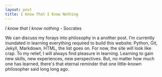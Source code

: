 ```yaml
---
layout: post
title: I Know That I Know Nothing
---
```


*I know that I know nothing* - Socrates

We can discuss my forays into philosophy in a another post. I'm currently inundated in learning everything required to build this website: Python, Git, Jekyll, Markdown, HTML, the list goes on. For now, the site will look like crap. To my relief, I will always find pleasure in learning. Learning to gain new skills, new experiences, new perspectives. But, no matter how much one has learned, there's that eternal reminder that one little-known philosopher said long long ago.

